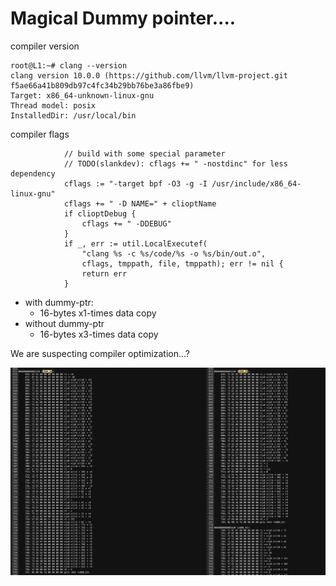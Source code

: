 # Magical Dummy pointer....

compiler version

``` 
root@L1:~# clang --version
clang version 10.0.0 (https://github.com/llvm/llvm-project.git f5ae66a41b809db97c4fc34b29bb76be3a86fbe9)
Target: x86_64-unknown-linux-gnu
Thread model: posix
InstalledDir: /usr/local/bin
``` 

compiler flags
```
			// build with some special parameter
			// TODO(slankdev): cflags += " -nostdinc" for less dependency
			cflags := "-target bpf -O3 -g -I /usr/include/x86_64-linux-gnu"
			cflags += " -D NAME=" + clioptName
			if clioptDebug {
				cflags += " -DDEBUG"
			}
			if _, err := util.LocalExecutef(
				"clang %s -c %s/code/%s -o %s/bin/out.o",
				cflags, tmppath, file, tmppath); err != nil {
				return err
			}
```

- with dummy-ptr:
	- 16-bytes x1-times data copy
- without dummy-ptr
	- 16-bytes x3-times data copy

We are suspecting compiler optimization...?

![](./asm_diff.png)
